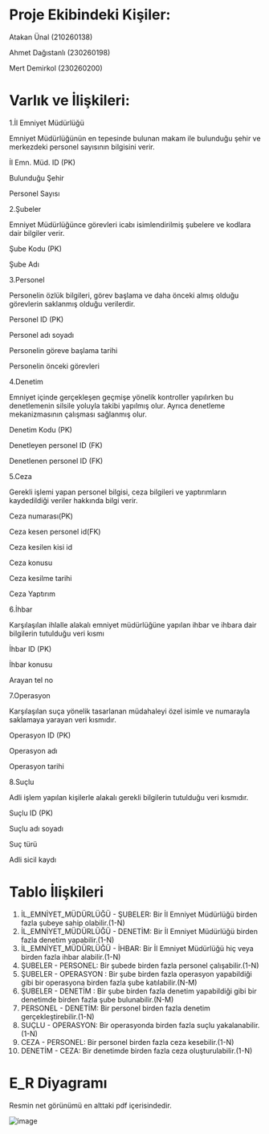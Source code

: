 # Proje Ekibindeki Kişiler:
Atakan Ünal (210260138) 

Ahmet Dağıstanlı (230260198)

Mert Demirkol (230260200) 


# Varlık ve İlişkileri:

1.İl Emniyet Müdürlüğü

Emniyet Müdürlüğünün en tepesinde bulunan makam ile bulunduğu şehir ve merkezdeki personel
sayısının bilgisini verir. 

İl Emn. Müd. ID (PK)

Bulunduğu Şehir

Personel Sayısı

2.Şubeler

Emniyet Müdürlüğünce görevleri icabı isimlendirilmiş şubelere ve kodlara dair bilgiler verir.

Şube Kodu (PK)

Şube Adı

3.Personel

Personelin özlük bilgileri, görev başlama ve daha önceki almış olduğu görevlerin saklanmış olduğu verilerdir.

Personel ID (PK)

Personel adı soyadı

Personelin göreve başlama tarihi

Personelin önceki görevleri

4.Denetim

Emniyet içinde gerçekleşen geçmişe yönelik kontroller yapılırken bu denetlemenin silsile yoluyla takibi yapılmış olur. Ayrıca denetleme mekanizmasının çalışması sağlanmış olur.

Denetim Kodu (PK)

Denetleyen personel ID (FK)

Denetlenen personel ID (FK)

5.Ceza

Gerekli işlemi yapan personel bilgisi, ceza bilgileri ve yaptırımların kaydedildiği veriler hakkında bilgi verir. 

Ceza numarası(PK)

Ceza kesen personel id(FK)

Ceza kesilen kisi id

Ceza konusu

Ceza kesilme tarihi

Ceza Yaptırım

6.İhbar

Karşılaşılan ihlalle alakalı emniyet müdürlüğüne yapılan ihbar ve ihbara dair bilgilerin tutulduğu veri kısmı

İhbar ID (PK)

İhbar konusu

Arayan tel no

7.Operasyon

Karşılaşılan suça yönelik tasarlanan müdahaleyi özel isimle ve numarayla saklamaya yarayan veri kısmıdır.

Operasyon ID (PK)

Operasyon adı

Operasyon tarihi

8.Suçlu

Adli işlem yapılan kişilerle alakalı gerekli bilgilerin tutulduğu veri kısmıdır.

Suçlu ID (PK)

Suçlu adı soyadı

Suç türü

Adli sicil kaydı

# Tablo İlişkileri
1. İL_EMNİYET_MÜDÜRLÜĞÜ - ŞUBELER: Bir İl Emniyet Müdürlüğü birden fazla şubeye sahip olabilir.(1-N)
2. İL_EMNİYET_MÜDÜRLÜĞÜ - DENETİM: Bir İl Emniyet Müdürlüğü birden fazla denetim yapabilir.(1-N)
3. İL_EMNİYET_MÜDÜRLÜĞÜ - İHBAR: Bir İl Emniyet Müdürlüğü hiç veya birden fazla ihbar alabilir.(1-N)
4. ŞUBELER - PERSONEL: Bir şubede birden fazla personel çalışabilir.(1-N)
5. ŞUBELER - OPERASYON : Bir şube birden fazla operasyon yapabildiği gibi bir operasyona birden fazla şube katılabilir.(N-M)
6. ŞUBELER - DENETİM : Bir şube birden fazla denetim yapabildiği gibi bir denetimde birden fazla şube bulunabilir.(N-M)
7. PERSONEL - DENETİM: Bir personel birden fazla denetim gerçekleştirebilir.(1-N)
8. SUÇLU - OPERASYON: Bir operasyonda birden fazla suçlu yakalanabilir.(1-N)
9. CEZA - PERSONEL: Bir personel birden fazla ceza kesebilir.(1-N)
10. DENETİM - CEZA: Bir denetimde birden fazla ceza oluşturulabilir.(1-N)

# E_R Diyagramı

Resmin net görünümü en alttaki pdf içerisindedir.


![image](https://github.com/user-attachments/assets/9296a0eb-88cd-4ba8-ac90-126b40757ca7)

